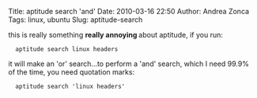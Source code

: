 Title: aptitude search 'and'
Date: 2010-03-16 22:50
Author: Andrea Zonca
Tags: linux, ubuntu
Slug: aptitude-search

<p>
 this is really something
 <strong>
  really annoying
 </strong>
 about aptitude, if you run:
 <br/>
 <code>
  aptitude search linux headers
 </code>
 <br/>
 it will make an 'or' search...to perform a 'and' search, which I need 99.9% of the time, you need quotation marks:
 <br/>
 <code>
  aptitude search 'linux headers'
 </code>
</p>